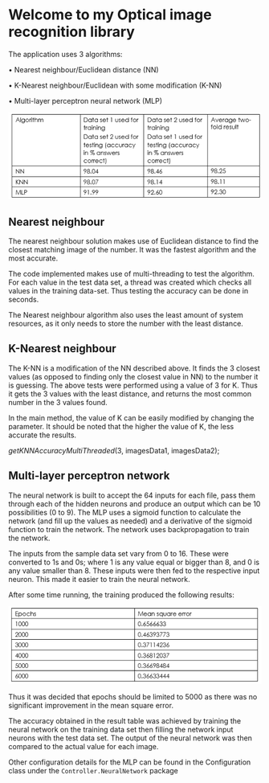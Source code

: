 # Welcome to my Optical image recognition library

The application uses 3 algorithms:

•	Nearest neighbour/Euclidean distance (NN)

•	K-Nearest neighbour/Euclidean with some modification (K-NN)

•	Multi-layer perceptron neural network (MLP)

![Results](https://raw.githubusercontent.com/gabrielstellini/Optical-Image-Recognition/master/Results.PNG)


## Nearest neighbour

The nearest neighbour solution makes use of Euclidean distance to find the closest matching image of the number. It was the fastest algorithm and the most accurate.

The code implemented makes use of multi-threading to test the algorithm. For each value in the test data set, a thread was created which checks all values in the training data-set. Thus testing the accuracy can be done in seconds.



The Nearest neighbour algorithm also uses the least amount of system resources, as it only needs to store the number with the least distance.

## K-Nearest neighbour

The K-NN is a modification of the NN described above. It finds the 3 closest values (as opposed to finding only the closest value in NN) to the number it is guessing. The above tests were performed using a value of 3 for K. Thus it gets the 3 values with the least distance, and returns the most common number in the 3 values found.

In the main method, the value of K can be easily modified by changing the parameter. It should be noted that the higher the value of K, the less accurate the results.

_getKNNAccuracyMultiThreaded_(3, imagesData1, imagesData2);

## Multi-layer perceptron network

The neural network is built to accept the 64 inputs for each file, pass them through each of the hidden neurons and produce an output which can be 10 possibilities (0 to 9). The MLP uses a sigmoid function to calculate the network (and fill up the values as needed) and a derivative of the sigmoid function to train the network. The network uses backpropagation to train the network.

The inputs from the sample data set vary from 0 to 16. These were converted to 1s and 0s; where 1 is any value equal or bigger than 8, and 0 is any value smaller than 8. These inputs were then fed to the respective input neuron. This made it easier to train the neural network.


After some time running, the training produced the following results:

![Epoch results](https://raw.githubusercontent.com/gabrielstellini/Optical-Image-Recognition/master/Results2.PNG)

Thus it was decided that epochs should be limited to 5000 as there was no significant improvement in the mean square error.

The accuracy obtained in the result table was achieved by training the neural network on the training data set then filling the network input neurons with the test data set. The output of the neural network was then compared to the actual value for each image.

Other configuration details for the MLP can be found in the Configuration class under the `Controller.NeuralNetwork` package
